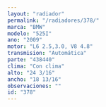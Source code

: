 ```yaml
---
layout: "radiador"
permalink: "/radiadores/378/"
marca: "BMW"
modelo: "525I"
ano: "2009"
motor: "L6 2.5,3.0, V8 4.8"
transmision: "Automática"
parte: "438440"
clima: "Con clima"
alto: "24 3/16"
ancho: "18 13/16"
observaciones: ""
id: "378"
---
```


